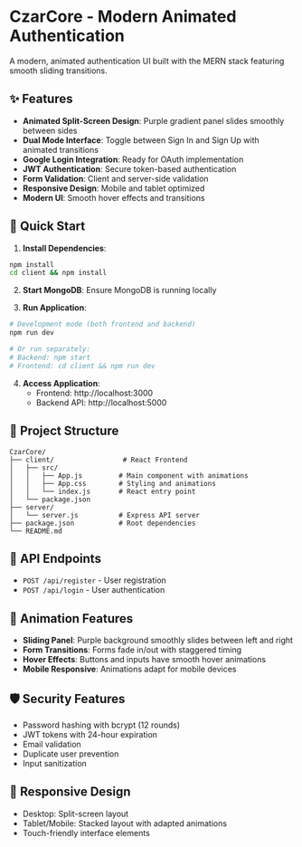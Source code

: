 # CzarCore - Modern Animated Authentication

A modern, animated authentication UI built with the MERN stack featuring smooth sliding transitions.

## ✨ Features

- **Animated Split-Screen Design**: Purple gradient panel slides smoothly between sides
- **Dual Mode Interface**: Toggle between Sign In and Sign Up with animated transitions
- **Google Login Integration**: Ready for OAuth implementation
- **JWT Authentication**: Secure token-based authentication
- **Form Validation**: Client and server-side validation
- **Responsive Design**: Mobile and tablet optimized
- **Modern UI**: Smooth hover effects and transitions

## 🚀 Quick Start

1. **Install Dependencies**:
```bash
npm install
cd client && npm install
```

2. **Start MongoDB**: Ensure MongoDB is running locally

3. **Run Application**:
```bash
# Development mode (both frontend and backend)
npm run dev

# Or run separately:
# Backend: npm start
# Frontend: cd client && npm run dev
```

4. **Access Application**:
   - Frontend: http://localhost:3000
   - Backend API: http://localhost:5000

## 📁 Project Structure

```
CzarCore/
├── client/                 # React Frontend
│   ├── src/
│   │   ├── App.js         # Main component with animations
│   │   ├── App.css        # Styling and animations
│   │   └── index.js       # React entry point
│   └── package.json
├── server/
│   └── server.js          # Express API server
├── package.json           # Root dependencies
└── README.md
```

## 🔧 API Endpoints

- `POST /api/register` - User registration
- `POST /api/login` - User authentication

## 🎨 Animation Features

- **Sliding Panel**: Purple background smoothly slides between left and right
- **Form Transitions**: Forms fade in/out with staggered timing
- **Hover Effects**: Buttons and inputs have smooth hover animations
- **Mobile Responsive**: Animations adapt for mobile devices

## 🛡️ Security Features

- Password hashing with bcrypt (12 rounds)
- JWT tokens with 24-hour expiration
- Email validation
- Duplicate user prevention
- Input sanitization

## 📱 Responsive Design

- Desktop: Split-screen layout
- Tablet/Mobile: Stacked layout with adapted animations
- Touch-friendly interface elements